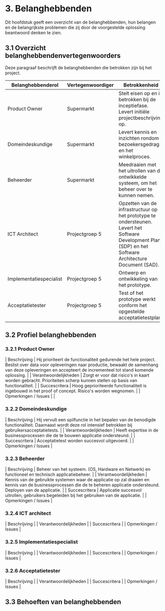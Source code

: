 # 3. Belanghebbenden

Dit hoofdstuk geeft een overzicht van de belanghebbenden, hun belangen en de belangrijkste problemen die zij door de voorgestelde oplossing beantwoord denken te zien.

## 3.1 Overzicht belanghebbendenvertegenwoorders

Deze paragraaf beschrijft de belanghebbenden die betrokken zijn bij het project.

| Belanghebbenderol       | Vertegenwoordiger | Betrokkenheid                                                                                                                                            |
|-------------------------|-------------------|----------------------------------------------------------------------------------------------------------------------------------------------------------|
| Product Owner           | Supermarkt        | Stelt eisen op en is betrokken bij de inceptiefase. Levert initi&euml;le projectbeschrijving op.                                                         |
| Domeindeskundige        | Supermarkt        | Levert kennis en inzichten rondom bezoekersgedrag en het winkelproces.                                                                                   |
| Beheerder               | Supermarkt        | Meedraaien met het uitrollen van de ontwikkelde systeem, om het beheer over te kunnen nemen.                                                             |
| ICT Architect           | Projectgroep 5    | Opzetten van de infrastructuur op het prototype te ondersteunen. Levert het Software Development Plan (SDP) en het Software Architecture Document (SAD). |
| Implementatiespecialist | Projectgroep 5    | Ontwerp en ontwikkeling van het prototype.                                                                                                               |
| Acceptatietester        | Projectgroep 5    | Test of het prototype werkt conform het opgestelde acceptatietestplan.                                                                                   |

## 3.2 Profiel belanghebbenden

### 3.2.1 Product Owner

| Beschrijving | Hij prioriteert de functionaliteit gedurende het hele project. Beslist over data voor opleveringen naar productie, bewaakt de samenhang van deze opleveringen en accepteert de incrementeel tot stand komende oplossing. |
| Verantwoordelijkheden | Zorgt er voor dat risico's in kaart worden gebracht. Prioriteiten scherp kunnen stellen op basis van functionaliteit. |
| Succescritera | Hoog geprioriteerde functionaliteit is ingebouwd in het proof of concept. Risico's worden wegnomen. |
| Opmerkingen / Issues |  |

### 3.2.2 Domeindeskundige

| Beschrijving | Hij vervult een spilfunctie in het bepalen van de benodigde functionaliteit. Daarnaast wordt deze rol intensief betrokken bij gebruikersacceptatietests. |
| Verantwoordelijkheden | Heeft expertise in de businessprocessen die de te bouwen applicatie ondersteund. |
| Succescritera | Acceptatietest worden succesvol uitgevoerd. |
| Opmerkingen / Issues | 

### 3.2.3 Beheerder

| Beschrijving | Beheer van het systeem. (OS, Hardware en Netwerk) en functioneel en technisch applicatiebeheer. |
| Verantwoordelijkheden | Kennis van de gebruikte systemen waar de applicatie op zal draaien en kennis van de businessprocessen die de te beheren applicatie ondersteund. Deployen van de applicatie. |
| Succescritera | Applicatie succesvol uitrollen, gebruikers begeleiden bij het gebruiken van de applicatie. |
| Opmerkingen / Issues | 

### 3.2.4 ICT architect

| Beschrijving | 
| Verantwoordelijkheden | 
| Succescritera | 
| Opmerkingen / Issues | 

### 3.2.5 Implementatiespecialist

| Beschrijving | 
| Verantwoordelijkheden | 
| Succescritera | 
| Opmerkingen / Issues | 

### 3.2.6 Acceptatietester

| Beschrijving | 
| Verantwoordelijkheden | 
| Succescritera | 
| Opmerkingen / Issues | 



## 3.3 Behoeften van belanghebbenden
